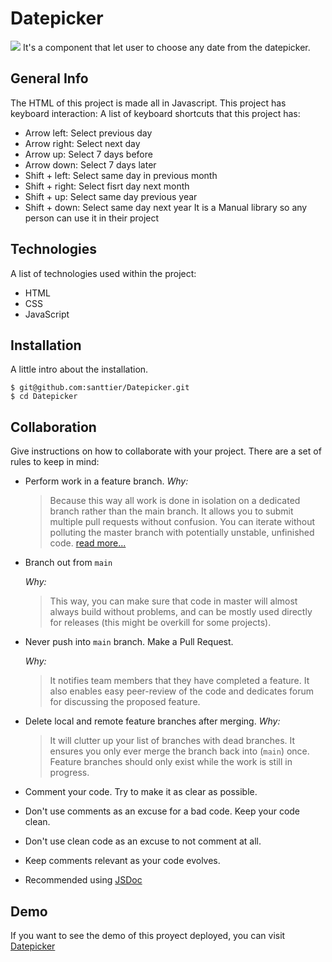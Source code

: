 # Datepicker
![](https://learnjavascript.today/images/comps/datepicker.gif)
It's a component that let user to choose any date from the datepicker.
## General Info
The HTML of this project is made all in Javascript. This project has keyboard interaction:
A list of keyboard shortcuts that this project has:
- Arrow left: Select previous day
- Arrow right: Select next day
- Arrow up: Select 7 days before
- Arrow down: Select 7 days later
- Shift + left: Select same day in previous month
- Shift + right: Select fisrt day next month
- Shift + up: Select same day previous year
- Shift + down: Select same day next year
It is a Manual library so any person can use it in their project

## Technologies
A list of technologies used within the project:
- HTML
- CSS
- JavaScript

## Installation
A little intro about the installation. 
```
$ git@github.com:santtier/Datepicker.git
$ cd Datepicker
```

## Collaboration
Give instructions on how to collaborate with your project.
There are a set of rules to keep in mind:

- Perform work in a feature branch.
  _Why:_
  > Because this way all work is done in isolation on a dedicated branch rather than the main branch. It allows you to submit multiple pull requests without confusion. You can iterate without polluting the master branch with potentially unstable, unfinished code. [read more...](https://www.atlassian.com/git/tutorials/comparing-workflows#feature-branch-workflow)
- Branch out from `main`

  _Why:_

  > This way, you can make sure that code in master will almost always build without problems, and can be mostly used directly for releases (this might be overkill for some projects).

- Never push into `main` branch. Make a Pull Request.

  _Why:_

  > It notifies team members that they have completed a feature. It also enables easy peer-review of the code and dedicates forum for discussing the proposed feature.

- Delete local and remote feature branches after merging.
  _Why:_
  > It will clutter up your list of branches with dead branches. It ensures you only ever merge the branch back into (`main`) once. Feature branches should only exist while the work is still in progress.

- Comment your code. Try to make it as clear as possible.
- Don't use comments as an excuse for a bad code. Keep your code clean.
- Don't use clean code as an excuse to not comment at all.
- Keep comments relevant as your code evolves.
- Recommended using [JSDoc](https://www.youtube.com/watch?v=r0H-acWQS6c)

## Demo
If you want to see the demo of this proyect deployed, you can visit [Datepicker](https://santtier.github.io/Datepicker/ "Datepicker")

